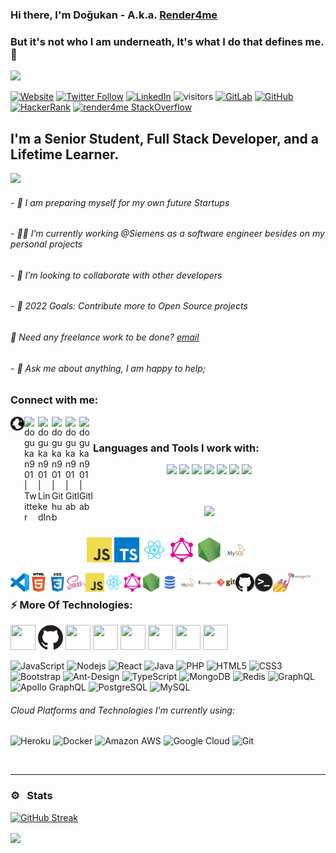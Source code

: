 ### Hi there, I'm Doğukan - A.k.a. [Render4me][website] 
### But it's not who I am underneath, It's what I do that defines me.🦇

<div>
<img src="https://media.giphy.com/media/26xBwdIuRJiAIqHwA/giphy.gif?cid=ecf05e47jt15c7111ouvmihucwxoiuzbj8new7z2vxn6w7ci&rid=giphy.gif&ct=g" width="125px">

</div>

[![Website](https://img.shields.io/badge/dogukan901-My%20Website-lightgrey)](https://dogukan901.github.io)
[![Twitter Follow](https://img.shields.io/twitter/follow/Render4Me?color=1DA1F2&logo=twitter&style=for-the-badge)](https://twitter.com/intent/follow?original_referer=https%3A%2F%2Fgithub.com%2FRender4Me&screen_name=Render4Me)
[![LinkedIn](https://img.shields.io/static/v1?label=LinkedIn&message=Dogukan&color=181717)](https://www.linkedin.com/in/doğukan-okçu-a76bb0110/)
![visitors](https://visitor-badge.laobi.icu/badge?page_id=dogukan901.dogukan901&right_color=#575757)
[![GitLab](https://img.shields.io/badge/-GitLab-181717?style=flat&logo=gitlab)](https://gitlab.com/dogukan901)
[![GitHub](https://img.shields.io/badge/-GitHub-181717?style=flat&logo=github)](https://github.com/dogukan901)
[![HackerRank](https://img.shields.io/badge/-Hackerrank-181717?style=flat&logo=HackerRank&logoColor=white)](https://www.hackerrank.com/doki9706?hr_r=1)
[![render4me StackOverflow](https://stackoverflow-badge.vercel.app/?userID=14962648)](https://stackoverflow.com/users/14962648/render4me)

## I'm a Senior Student, Full Stack Developer, and a Lifetime Learner.

 <img src="https://media.giphy.com/media/LMhbwQ27DaXCTbX1zo/giphy.gif?cid=ecf05e472hp2chxcc29fpcfgltznj19ts27nel62b5w2zrgo&rid=giphy.gif&ct=g" width="250px">
 
###### - 🔭 I am preparing myself for my own future Startups
###### - 🧑‍💻 I’m currently working @Siemens as a software engineer besides on my personal projects
###### - 👯 I’m looking to collaborate with other developers
###### - 🥅 2022 Goals: Contribute more to Open Source projects
###### 💼 Need any freelance work to be done? [email](mailto:dogukan901@gmail.com)
###### - 💬 Ask me about anything, I am happy to help;

### Connect with me:

[<img align="left" alt="dogukan901.com" width="22px" style="color:white" src="https://raw.githubusercontent.com/iconic/open-iconic/master/svg/globe.svg" />][website]
[<img align="left" alt="dogukan901 | Twitter" width="22px" src="https://cdn.jsdelivr.net/npm/simple-icons@v3/icons/twitter.svg" />][twitter]
[<img align="left" alt="dogukan901 | LinkedIn" width="22px" src="https://cdn.jsdelivr.net/npm/simple-icons@v3/icons/linkedin.svg" />][linkedin]
[<img align="left" alt="dogukan901 | Github" width="22px" src="https://cdn.jsdelivr.net/npm/simple-icons@v3/icons/github.svg" />][github]
[<img align="left" alt="dogukan901 | Gitlab" width="22px" src="https://cdn.jsdelivr.net/npm/simple-icons@v3/icons/gitlab.svg" />][gitlab]
<img align="left" alt="dogukan901 | Gitlab" width="22px" src="https://cdn.jsdelivr.net/npm/simple-icons@3.13.0/icons/jetbrains.svg" />

<br />

### Languages and Tools I work with:

<div align = "center">
  

  <p align="center">

  <img src="https://media3.giphy.com/media/ln7z2eWriiQAllfVcn/200w.webp" width="70">
  <img src=https://media3.giphy.com/media/XAxylRMCdpbEWUAvr8/giphy.gif width="75">
  <img src=https://media4.giphy.com/media/fsEaZldNC8A1PJ3mwp/giphy.gif width="75">
   <img src="https://i.giphy.com/media/eNAsjO55tPbgaor7ma/200w.webp" width="70">
   <img src="https://i.giphy.com/media/LMt9638dO8dftAjtco/200.webp" width="70">
   <img src="https://i.giphy.com/media/KzJkzjggfGN5Py6nkT/200.webp" width="70">
   <img src="https://i.giphy.com/media/IdyAQJVN2kVPNUrojM/200.webp" width="70">
   
   
   <br><br>
  <img src="https://camo.githubusercontent.com/936a08778c7e4885053d148c07bbd2339dfbdd80/68747470733a2f2f6665726f73732e6e65742f782f6e6f6465322e676966" width="100"/>
  <br><br>

</p>

  <code><img height="40" src="https://raw.githubusercontent.com/github/explore/80688e429a7d4ef2fca1e82350fe8e3517d3494d/topics/javascript/javascript.png"></code>
<code><img height="40" src="https://raw.githubusercontent.com/github/explore/80688e429a7d4ef2fca1e82350fe8e3517d3494d/topics/typescript/typescript.png"></code>
<code><img height="40" src="https://raw.githubusercontent.com/github/explore/80688e429a7d4ef2fca1e82350fe8e3517d3494d/topics/react/react.png"></code>
<code><img height="40" src="https://raw.githubusercontent.com/github/explore/5c058a388828bb5fde0bcafd4bc867b5bb3f26f3/topics/graphql/graphql.png"></code>
<code><img height="40" src="https://raw.githubusercontent.com/github/explore/80688e429a7d4ef2fca1e82350fe8e3517d3494d/topics/nodejs/nodejs.png"></code>
<code><img height="40" src="https://raw.githubusercontent.com/github/explore/80688e429a7d4ef2fca1e82350fe8e3517d3494d/topics/mysql/mysql.png"></code>

</div>

[<img align="left" alt="Visual Studio Code" width="30px" src="https://raw.githubusercontent.com/github/explore/80688e429a7d4ef2fca1e82350fe8e3517d3494d/topics/visual-studio-code/visual-studio-code.png" />][webdevplaylist]
[<img align="left" alt="HTML5" width="30px" src="https://raw.githubusercontent.com/github/explore/80688e429a7d4ef2fca1e82350fe8e3517d3494d/topics/html/html.png" />][webdevplaylist]
[<img align="left" alt="CSS3" width="30px" src="https://raw.githubusercontent.com/github/explore/80688e429a7d4ef2fca1e82350fe8e3517d3494d/topics/css/css.png" />][cssplaylist]
[<img align="left" alt="Sass" width="30px" src="https://raw.githubusercontent.com/github/explore/80688e429a7d4ef2fca1e82350fe8e3517d3494d/topics/sass/sass.png" />][cssplaylist]
[<img align="left" alt="JavaScript" width="30px" src="https://raw.githubusercontent.com/github/explore/80688e429a7d4ef2fca1e82350fe8e3517d3494d/topics/javascript/javascript.png" />][jsplaylist]
[<img align="left" alt="React" width="30px" src="https://raw.githubusercontent.com/github/explore/80688e429a7d4ef2fca1e82350fe8e3517d3494d/topics/react/react.png" />][reactplaylist]
<!-- [<img align="left" alt="Gatsby" width="30px" src="https://raw.githubusercontent.com/github/explore/e94815998e4e0713912fed477a1f346ec04c3da2/topics/gatsby/gatsby.png" />][webdevplaylist] -->
[<img align="left" alt="GraphQL" width="30px" src="https://raw.githubusercontent.com/github/explore/80688e429a7d4ef2fca1e82350fe8e3517d3494d/topics/graphql/graphql.png" />][webdevplaylist]
[<img align="left" alt="Node.js" width="30px" src="https://raw.githubusercontent.com/github/explore/80688e429a7d4ef2fca1e82350fe8e3517d3494d/topics/nodejs/nodejs.png" />][webdevplaylist]
<!-- [<img align="left" alt="Deno" width="30px" src="https://raw.githubusercontent.com/github/explore/361e2821e2dea67711cde99c9c40ed357061cf27/topics/deno/deno.png" />][webdevplaylist] -->
[<img align="left" alt="SQL" width="30px" src="https://raw.githubusercontent.com/github/explore/80688e429a7d4ef2fca1e82350fe8e3517d3494d/topics/sql/sql.png" />][webdevplaylist]
[<img align="left" alt="MySQL" width="30px" src="https://raw.githubusercontent.com/github/explore/80688e429a7d4ef2fca1e82350fe8e3517d3494d/topics/mysql/mysql.png" />][webdevplaylist]
[<img align="left" alt="MongoDB" width="30px" src="https://raw.githubusercontent.com/github/explore/80688e429a7d4ef2fca1e82350fe8e3517d3494d/topics/mongodb/mongodb.png" />][webdevplaylist]
[<img align="left" alt="Git" width="30px" src="https://raw.githubusercontent.com/github/explore/80688e429a7d4ef2fca1e82350fe8e3517d3494d/topics/git/git.png" />][webdevplaylist]
[<img align="left" alt="GitHub" width="30px" src="https://raw.githubusercontent.com/github/explore/78df643247d429f6cc873026c0622819ad797942/topics/github/github.png" />][webdevplaylist]
[<img align="left" alt="Terminal" width="30px" src="https://raw.githubusercontent.com/github/explore/80688e429a7d4ef2fca1e82350fe8e3517d3494d/topics/terminal/terminal.png" />][webdevplaylist]
[<img align="left"  alt="Styled Components" width="30px" src="https://github.com/ecenurbattal/ecenurbattal/blob/main/icons/tech/styled-components.png"  />](https://styled-components.com)
[<img align="left" alt="MongoDB" width="30px" src="https://github.com/ecenurbattal/ecenurbattal/blob/main/icons/tech/mongodb.svg"  />](https://www.mongodb.com)

<br />

### ⚡ More Of Technologies:
<code><img height="40" width="40" src="https://upload.wikimedia.org/wikipedia/commons/thumb/3/3f/Git_icon.svg/1024px-Git_icon.svg.png"></code>
<code><img height="40" width="40" src="https://raw.githubusercontent.com/github/explore/80688e429a7d4ef2fca1e82350fe8e3517d3494d/topics/github-api/github-api.png"></code>
<code><img height="40" width="40" src="https://cdn.worldvectorlogo.com/logos/nodejs-icon.svg"></code>
<code><img height="40" width="40" src="https://cdn.worldvectorlogo.com/logos/postgresql.svg"></code>
<code><img height="40" width="40" src="https://raw.githubusercontent.com/reduxjs/redux/master/logo/logo.png"></code>
<code><img height="40" width="40" src="https://encrypted-tbn0.gstatic.com/images?q=tbn:ANd9GcRT1PKsfJXnxOqnTRiIZ8VcdJDYBXD-qZnnpw&usqp=CAU"></code>
<code><img height="40" width="40" src="https://upload.wikimedia.org/wikipedia/commons/a/ab/Linux_Logo_in_Linux_Libertine_Font.svg"></code>
<code><img height="40" width="40" src="https://cdn.iconscout.com/icon/free/png-512/mongodb-3-1175138.png"></code>


![JavaScript](https://img.shields.io/badge/-JavaScript-black?style=flat-square&logo=javascript)
![Nodejs](https://img.shields.io/badge/-Nodejs-black?style=flat-square&logo=Node.js)
![React](https://img.shields.io/badge/-React-black?style=flat-square&logo=react)
![Java](https://img.shields.io/badge/-java-E34A86?style=flat-square&logo=java)
![PHP](https://img.shields.io/badge/PHP-777BB4?style=flat-square&logo=php&logoColor=white)
![HTML5](https://img.shields.io/badge/-HTML5-E34F26?style=flat-square&logo=html5&logoColor=white)
![CSS3](https://img.shields.io/badge/-CSS3-1572B6?style=flat-square&logo=css3)
![Bootstrap](https://img.shields.io/badge/-Bootstrap-563D7C?style=flat-square&logo=bootstrap)
![Ant-Design](https://img.shields.io/badge/-AntDesign-181717?style=flat&logo=ant-design&logoColor=red)
![TypeScript](https://img.shields.io/badge/-TypeScript-007ACC?style=flat-square&logo=typescript)
![MongoDB](https://img.shields.io/badge/-MongoDB-black?style=flat-square&logo=mongodb)
![Redis](https://img.shields.io/badge/-Redis-black?style=flat-square&logo=Redis)
![GraphQL](https://img.shields.io/badge/-GraphQL-E10098?style=flat-square&logo=graphql)
![Apollo GraphQL](https://img.shields.io/badge/-Apollo%20GraphQL-311C87?style=flat-square&logo=apollo-graphql)
![PostgreSQL](https://img.shields.io/badge/-PostgreSQL-336791?style=flat-square&logo=postgresql)
![MySQL](https://img.shields.io/badge/-MySQL-black?style=flat-square&logo=mysql)

###### Cloud Platforms and Technologies I'm currently using:
![Heroku](https://img.shields.io/badge/-Heroku-430098?style=flat-square&logo=heroku)
![Docker](https://img.shields.io/badge/-Docker-black?style=flat-square&logo=docker)
![Amazon AWS](https://img.shields.io/badge/Amazon%20AWS-232F3E?style=flat-square&logo=amazon-aws)
![Google Cloud](https://img.shields.io/badge/Google%20Cloud-black?style=flat-square&logo=google-cloud)
![Git](https://img.shields.io/badge/-Git-black?style=flat-square&logo=git)


<br />




---

### ⚙️ &nbsp; Stats
<p align="center">
<a href="https://github.com/dogukan901">

[![GitHub Streak](https://github-readme-streak-stats.herokuapp.com?user=dogukan901&theme=calm)](https://git.io/streak-stats)

<!-- [![Top Langs](https://github-readme-stats.vercel.app/api/top-langs/?username=dogukan901&exclude_repo=HTTU&layout=compact&hide_border=true)](https://github.com/anuraghazra/github-readme-stats) -->

<img align="center" src="https://github-readme-stats.vercel.app/api/top-langs/?username=dogukan901&theme=dark&layout=compact" />
</a>
</p>

<!-- <table>
  <td align="center">
    <img src="https://github.com/dogukan901/dogukan901/blob/master/metrics.plugin.isocalendar.svg">
    <details><summary>Full year version</summary>
      <img src="https://github.com/dogukan901/dogukan901/blob/master/metrics.plugin.isocalendar.fullyear.svg">
    </details>
    <img width="900" height="1" alt="">
    
  </td>
</table>
 -->

<!-- [![dogukan901's github activity graph](https://activity-graph.herokuapp.com/graph?username=dogukan901&theme=github-dark)](https://github.com/dogukan901) -->



[website]: https://dogukan901.github.io/
[github]: https://github.com/dogukan901
<!-- [course]: http://vsCodeHero.com -->
[twitter]: https://twitter.com/Render4Me
[gitlab]: https://gitlab.com/dogukan901
<!-- [youtube]: https://youtube.com/dogukan901
[instagram]: https://instagram.com/dogukan901 -->
[linkedin]: https://www.linkedin.com/in/doğukan-okçu-a76bb0110/
[webdevplaylist]: https://www.youtube.com/watch?v=X7hQqsju2uo&t=152s
[jsplaylist]: https://www.youtube.com/playlist?list=PLkwxH9e_vrALRJKu7wfXby3MKeflhTu6B
[reactplaylist]: https://www.youtube.com/playlist?list=PLkwxH9e_vrAK4TdffpxKY3QGyHCpxFcQ0
[cssplaylist]: https://www.youtube.com/playlist?list=PLkwxH9e_vrALSdvZuEh6gqQdmDoDIoqz4